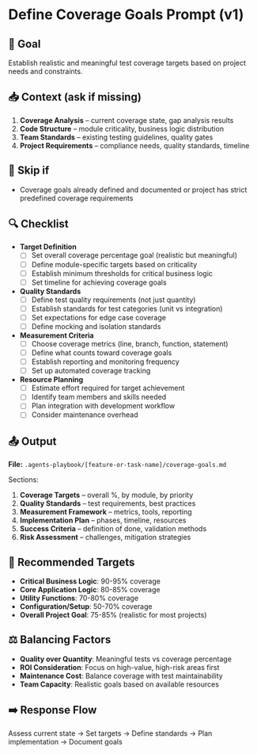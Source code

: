 # Define Coverage Goals Prompt (v1)

## 🎯 Goal
Establish realistic and meaningful test coverage targets based on project needs and constraints.

## 📥 Context (ask if missing)
1. **Coverage Analysis** – current coverage state, gap analysis results
2. **Code Structure** – module criticality, business logic distribution
3. **Team Standards** – existing testing guidelines, quality gates
4. **Project Requirements** – compliance needs, quality standards, timeline

## 🚦 Skip if
- Coverage goals already defined and documented or project has strict predefined coverage requirements

## 🔍 Checklist
- **Target Definition**
  - [ ] Set overall coverage percentage goal (realistic but meaningful)
  - [ ] Define module-specific targets based on criticality
  - [ ] Establish minimum thresholds for critical business logic
  - [ ] Set timeline for achieving coverage goals

- **Quality Standards**
  - [ ] Define test quality requirements (not just quantity)
  - [ ] Establish standards for test categories (unit vs integration)
  - [ ] Set expectations for edge case coverage
  - [ ] Define mocking and isolation standards

- **Measurement Criteria**
  - [ ] Choose coverage metrics (line, branch, function, statement)
  - [ ] Define what counts toward coverage goals
  - [ ] Establish reporting and monitoring frequency
  - [ ] Set up automated coverage tracking

- **Resource Planning**
  - [ ] Estimate effort required for target achievement
  - [ ] Identify team members and skills needed
  - [ ] Plan integration with development workflow
  - [ ] Consider maintenance overhead

## 📤 Output
**File:** `.agents-playbook/[feature-or-task-name]/coverage-goals.md`

Sections:
1. **Coverage Targets** – overall %, by module, by priority
2. **Quality Standards** – test requirements, best practices
3. **Measurement Framework** – metrics, tools, reporting
4. **Implementation Plan** – phases, timeline, resources
5. **Success Criteria** – definition of done, validation methods
6. **Risk Assessment** – challenges, mitigation strategies

## 🎯 Recommended Targets
- **Critical Business Logic**: 90-95% coverage
- **Core Application Logic**: 80-85% coverage  
- **Utility Functions**: 70-80% coverage
- **Configuration/Setup**: 50-70% coverage
- **Overall Project Goal**: 75-85% (realistic for most projects)

## ⚖️ Balancing Factors
- **Quality over Quantity**: Meaningful tests vs coverage percentage
- **ROI Consideration**: Focus on high-value, high-risk areas first
- **Maintenance Cost**: Balance coverage with test maintainability
- **Team Capacity**: Realistic goals based on available resources

## ➡️ Response Flow
Assess current state → Set targets → Define standards → Plan implementation → Document goals 